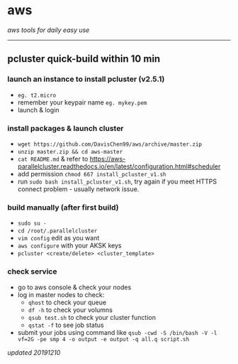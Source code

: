 # aws
*aws tools for daily easy use*
***

## pcluster quick-build within 10 min

### launch an instance to install pcluster (v2.5.1)
- `eg. t2.micro`
- remember your keypair name `eg. mykey.pem`
- launch & login

### install packages & launch cluster
- `wget https://github.com/DavisChen99/aws/archive/master.zip`
- `unzip master.zip && cd aws-master`
- `cat README.md` & refer to https://aws-parallelcluster.readthedocs.io/en/latest/configuration.html#scheduler
- add permission `chmod 667 install_pcluster_v1.sh`
- run `sudo bash install_pcluster_v1.sh`, try again if you meet HTTPS connect problem - usually network issue.

### build manually (after first build)
- `sudo su -`
- `cd /root/.parallelcluster`
- `vim config` edit as you want
- `aws configure` with your AKSK keys
- `pcluster <create/delete> <cluster_template>`

### check service
- go to aws console & check your nodes
- log in master nodes to check:
  * `qhost` to check your queue
  * `df -h` to check your volumns
  * `qsub test.sh` to check your cluster function
  * `qstat -f` to see job status
- submit your jobs using command like `qsub -cwd -S /bin/bash -V -l vf=2G -pe smp 4 -o output -e output -q all.q script.sh`

*updated 20191210*
